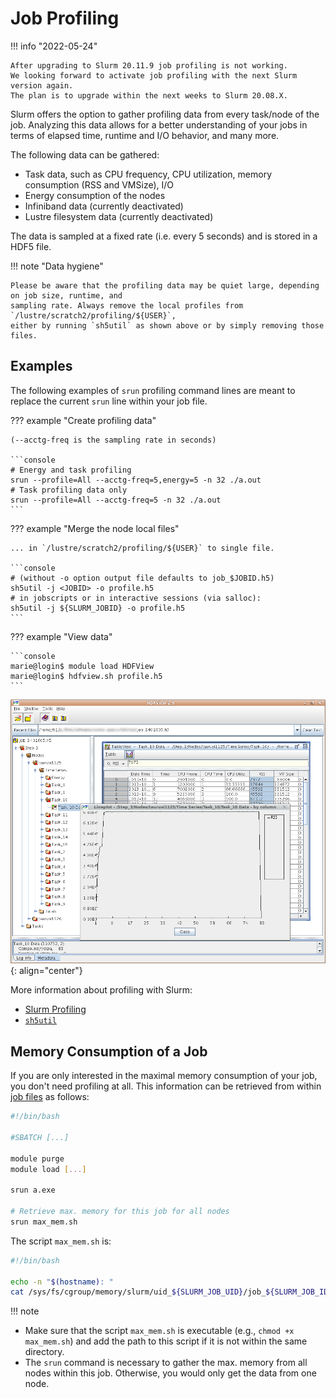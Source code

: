 # Job Profiling

!!! info "2022-05-24"

    After upgrading to Slurm 20.11.9 job profiling is not working.
    We looking forward to activate job profiling with the next Slurm version again.
    The plan is to upgrade within the next weeks to Slurm 20.08.X.


Slurm offers the option to gather profiling data from every task/node of the job. Analyzing this
data allows for a better understanding of your jobs in terms of elapsed time, runtime and I/O
behavior, and many more.

The following data can be gathered:

* Task data, such as CPU frequency, CPU utilization, memory consumption (RSS and VMSize), I/O
* Energy consumption of the nodes
* Infiniband data (currently deactivated)
* Lustre filesystem data (currently deactivated)

The data is sampled at a fixed rate (i.e. every 5 seconds) and is stored in a HDF5 file.

!!! note "Data hygiene"

    Please be aware that the profiling data may be quiet large, depending on job size, runtime, and
    sampling rate. Always remove the local profiles from `/lustre/scratch2/profiling/${USER}`,
    either by running `sh5util` as shown above or by simply removing those files.

## Examples

The following examples of `srun` profiling command lines are meant to replace the current `srun`
line within your job file.

??? example "Create profiling data"

    (--acctg-freq is the sampling rate in seconds)

    ```console
    # Energy and task profiling
    srun --profile=All --acctg-freq=5,energy=5 -n 32 ./a.out
    # Task profiling data only
    srun --profile=All --acctg-freq=5 -n 32 ./a.out
    ```

??? example "Merge the node local files"

    ... in `/lustre/scratch2/profiling/${USER}` to single file.

    ```console
    # (without -o option output file defaults to job_$JOBID.h5)
    sh5util -j <JOBID> -o profile.h5
    # in jobscripts or in interactive sessions (via salloc):
    sh5util -j ${SLURM_JOBID} -o profile.h5
    ```

??? example "View data"

    ```console
    marie@login$ module load HDFView
    marie@login$ hdfview.sh profile.h5
    ```

![HDFView Memory](misc/hdfview_memory.png)
{: align="center"}

More information about profiling with Slurm:

- [Slurm Profiling](http://slurm.schedmd.com/hdf5_profile_user_guide.html)
- [`sh5util`](http://slurm.schedmd.com/sh5util.html)

## Memory Consumption of a Job

If you are only interested in the maximal memory consumption of your job, you don't need profiling
at all. This information can be retrieved from within [job files](slurm.md#batch-jobs) as follows:

```bash
#!/bin/bash

#SBATCH [...]

module purge
module load [...]

srun a.exe

# Retrieve max. memory for this job for all nodes
srun max_mem.sh
```

The script `max_mem.sh` is:

```bash
#!/bin/bash

echo -n "$(hostname): "
cat /sys/fs/cgroup/memory/slurm/uid_${SLURM_JOB_UID}/job_${SLURM_JOB_ID}/memory.max_usage_in_bytes
```

!!! note

  * Make sure that the script `max_mem.sh` is executable (e.g., `chmod +x max_mem.sh`) and add the
    path to this script if it is not within the same directory.
  * The `srun` command is necessary to gather the max. memory from all nodes within this job.
    Otherwise, you would only get the data from one node.

